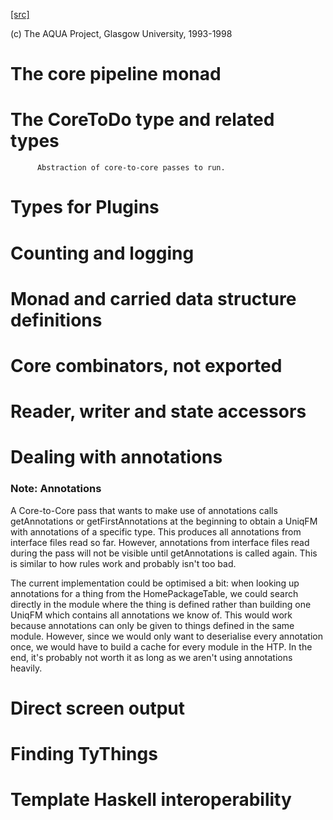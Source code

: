 [[src]](https://github.com/ghc/ghc/tree/master/compiler/simplCore/CoreMonad.hs)

(c) The AQUA Project, Glasgow University, 1993-1998

# The core pipeline monad

# The CoreToDo type and related types
          Abstraction of core-to-core passes to run.




# Types for Plugins


# Counting and logging


# Monad and carried data structure definitions


# Core combinators, not exported


# Reader, writer and state accessors


# Dealing with annotations


### Note: Annotations

A Core-to-Core pass that wants to make use of annotations calls
getAnnotations or getFirstAnnotations at the beginning to obtain a UniqFM with
annotations of a specific type. This produces all annotations from interface
files read so far. However, annotations from interface files read during the
pass will not be visible until getAnnotations is called again. This is similar
to how rules work and probably isn't too bad.

The current implementation could be optimised a bit: when looking up
annotations for a thing from the HomePackageTable, we could search directly in
the module where the thing is defined rather than building one UniqFM which
contains all annotations we know of. This would work because annotations can
only be given to things defined in the same module. However, since we would
only want to deserialise every annotation once, we would have to build a cache
for every module in the HTP. In the end, it's probably not worth it as long as
we aren't using annotations heavily.

# Direct screen output


# Finding TyThings


# Template Haskell interoperability
